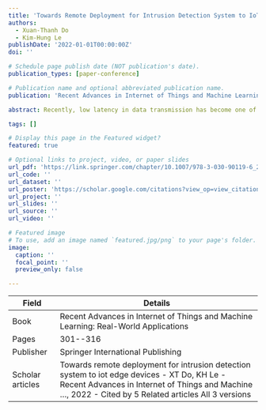 ```yaml
---
title: 'Towards Remote Deployment for Intrusion Detection System to IoT Edge Devices'
authors:
  - Xuan-Thanh Do
  - Kim-Hung Le
publishDate: '2022-01-01T00:00:00Z'
doi: ''

# Schedule page publish date (NOT publication's date).
publication_types: [paper-conference]

# Publication name and optional abbreviated publication name.
publication: 'Recent Advances in Internet of Things and Machine Learning: Real-World Applications'

abstract: Recently, low latency in data transmission has become one of the most critical requirements in developing the Internet of Things (IoT) applications. It triggers a novel network architecture, namely edge computing, that aims to move computing units close to data sources. This transformation emerges several security issues about designing and implementing security applications. An intrusion detection system (IDS), a well-designed system for detecting abnormal behaviors, needs to be transformed into modern system architectures. This article presents an edge-based architecture to quickly deploy a deep learning-based IDS to edge network devices regardless of the heterogeneity in hardware and deep learning model configurations. To demonstrate the effectiveness of our proposal, we also analyze various performance indicators of the architecture, deployment process, and deep-learning models.

tags: []

# Display this page in the Featured widget?
featured: true

# Optional links to project, video, or paper slides
url_pdf: 'https://link.springer.com/chapter/10.1007/978-3-030-90119-6_24'
url_code: ''
url_dataset: ''
url_poster: 'https://scholar.google.com/citations?view_op=view_citation&hl=en&user=6bDvWw0AAAAJ&pagesize=100&citation_for_view=6bDvWw0AAAAJ:Se3iqnhoufwC'
url_project: ''
url_slides: ''
url_source: ''
url_video: ''

# Featured image
# To use, add an image named `featured.jpg/png` to your page's folder.
image:
  caption: ''
  focal_point: ''
  preview_only: false

---
```


|Field|Details|
|-----|-------|
|Book|Recent Advances in Internet of Things and Machine Learning: Real-World Applications|
|Pages|301--316|
|Publisher|Springer International Publishing|
|Scholar articles|Towards remote deployment for intrusion detection system to iot edge devices - XT Do, KH Le - Recent Advances in Internet of Things and Machine …, 2022 - Cited by 5 Related articles All 3 versions|
